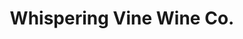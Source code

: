---
title: "Whispering Vine Wine Co."
url: /reno/whispering-vine-wine-co-west-4th-street/
shop: wine
---